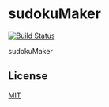 # sudokuMaker

  [![Build Status](https://travis-ci.org/kimorkim/sudokuMaker.svg?branch=master)](https://travis-ci.org/kimorkim/sudokuMaker)
  
  sudokuMaker

## License

  [MIT](LICENSE)
